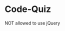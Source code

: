 # Code-Quiz
NOT allowed to use jQuery

<!-- to-do

style tablet mode
style desktop mode


style end page buttons


write readme
 -->